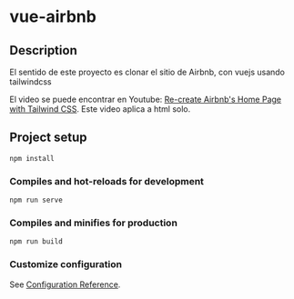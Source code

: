 # vue-airbnb

## Description

El sentido de este proyecto es clonar el sitio de Airbnb, con vuejs usando tailwindcss

El video se puede encontrar en Youtube: [Re-create Airbnb's Home Page with Tailwind CSS](https://www.youtube.com/watch?v=7phZqghhho0&t=730s). Este video aplica a html solo.

## Project setup
```
npm install
```

### Compiles and hot-reloads for development
```
npm run serve
```

### Compiles and minifies for production
```
npm run build
```

### Customize configuration
See [Configuration Reference](https://cli.vuejs.org/config/).

